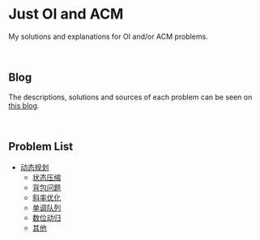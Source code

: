 # Just OI and ACM

My solutions and explanations for OI and/or ACM problems.


&nbsp;

## Blog

The descriptions, solutions and sources of each problem can be seen on [this blog](https://oi.zxh.io). 


&nbsp;

## Problem List

- [动态规划](Dynamic-Programming)
  - [状态压缩](Dynamic-Programming/State-Compression)
  - [背包问题](Dynamic-Programming/Knapsack-Problem)
  - [斜率优化](Dynamic-Programming/Convex-Hull-Trick)
  - [单调队列](Dynamic-Programming/Monotone-Queue)
  - [数位动归](Dynamic-Programming/Digit-DP)
  - [其他](Dynamic-Programming/Others)
